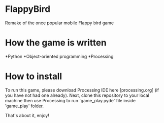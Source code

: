 # FlappyBird
Remake of the once popular mobile Flappy bird game

# How the game is written
*Python
*Object-oriented programming
*Processing

# How to install
To run this game, please download Processing IDE here [processing.org] (if you have not had one already). Next, clone this repository to your local machine then use Processing to run 'game_play.pyde' file inside 'game_play' folder.

That's about it, enjoy!
